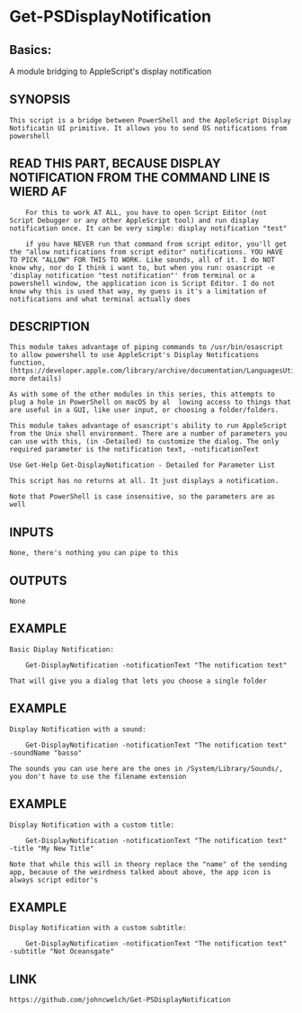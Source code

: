 # Get-PSDisplayNotification  
## Basics:  
A module bridging to AppleScript's display notification  
  
## SYNOPSIS  

	This script is a bridge between PowerShell and the AppleScript Display Notificatin UI primitive. It allows you to send OS notifications from powershell  
  
## READ THIS PART, BECAUSE DISPLAY NOTIFICATION FROM THE COMMAND LINE IS WIERD AF  
  
		For this to work AT ALL, you have to open Script Editor (not Script Debugger or any other AppleScript tool) and run display notification once. It can be very simple: display notification "test"  
  
		if you have NEVER run that command from script editor, you'll get the "allow notifications from script editor" notifications. YOU HAVE TO PICK "ALLOW" FOR THIS TO WORK. Like sounds, all of it. I do NOT know why, nor do I think i want to, but when you run: osascript -e 'display notification "test notification"' from terminal or a powershell window, the application icon is Script Editor. I do not know why this is used that way, my guess is it's a limitation of notifications and what terminal actually does  
  
## DESCRIPTION  

	This module takes advantage of piping commands to /usr/bin/osascript to allow powershell to use AppleScript's Display Notifications function, (https://developer.apple.com/library/archive/documentation/LanguagesUtilities/Conceptual/MacAutomationScriptingGuide/DisplayNotifications.htmlfor more details)  
  
	As with some of the other modules in this series, this attempts to plug a hole in PowerShell on macOS by al  lowing access to things that are useful in a GUI, like user input, or choosing a folder/folders.  
  
	This module takes advantage of osascript's ability to run AppleScript from the Unix shell environment. There are a number of parameters you can use with this, (in -Detailed) to customize the dialog. The only required parameter is the notification text, -notificationText  
  
	Use Get-Help Get-DisplayNotification - Detailed for Parameter List  
  
	This script has no returns at all. It just displays a notification.  
  
	Note that PowerShell is case insensitive, so the parameters are as well  
  
## INPUTS  
  
	None, there's nothing you can pipe to this  
  
## OUTPUTS  
  
	None  
  
## EXAMPLE  
  
	Basic Diplay Notification:  
  
		Get-DisplayNotification -notificationText "The notification text"  
  
	That will give you a dialog that lets you choose a single folder  
  
## EXAMPLE  
  
	Display Notification with a sound:  
  
		Get-DisplayNotification -notificationText "The notification text" -soundName "basso"  
  
	The sounds you can use here are the ones in /System/Library/Sounds/, you don't have to use the filename extension  
  
## EXAMPLE  
  
	Display Notification with a custom title:  
  
		Get-DisplayNotification -notificationText "The notification text" -title "My New Title"  
  
	Note that while this will in theory replace the "name" of the sending app, because of the weirdness talked about above, the app icon is always script editor's  
  
## EXAMPLE  
  
	Display Notification with a custom subtitle:  
  
		Get-DisplayNotification -notificationText "The notification text" -subtitle "Not Oceansgate"  
  
## LINK  
  
	https://github.com/johncwelch/Get-PSDisplayNotification  
